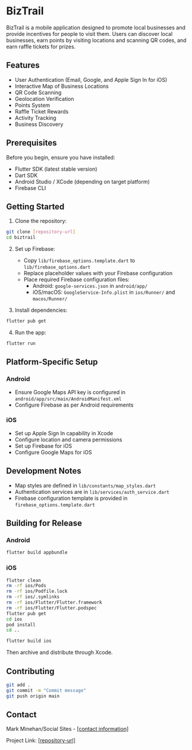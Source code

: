 # BizTrail

BizTrail is a mobile application designed to promote local businesses and provide incentives for people to visit them. Users can discover local businesses, earn points by visiting locations and scanning QR codes, and earn raffle tickets for prizes.

## Features

- User Authentication (Email, Google, and Apple Sign In for iOS)
- Interactive Map of Business Locations
- QR Code Scanning
- Geolocation Verification
- Points System
- Raffle Ticket Rewards
- Activity Tracking
- Business Discovery

## Prerequisites

Before you begin, ensure you have installed:
- Flutter SDK (latest stable version)
- Dart SDK
- Android Studio / XCode (depending on target platform)
- Firebase CLI

## Getting Started

1. Clone the repository:
```bash
git clone [repository-url]
cd biztrail
```

2. Set up Firebase:
   - Copy `lib/firebase_options.template.dart` to `lib/firebase_options.dart`
   - Replace placeholder values with your Firebase configuration
   - Place required Firebase configuration files:
     - Android: `google-services.json` in `android/app/`
     - iOS/macOS: `GoogleService-Info.plist` in `ios/Runner/` and `macos/Runner/`

3. Install dependencies:
```bash
flutter pub get
```

4. Run the app:
```bash
flutter run
```

## Platform-Specific Setup

### Android
- Ensure Google Maps API key is configured in `android/app/src/main/AndroidManifest.xml`
- Configure Firebase as per Android requirements

### iOS
- Set up Apple Sign In capability in Xcode
- Configure location and camera permissions
- Set up Firebase for iOS
- Configure Google Maps for iOS

## Development Notes

- Map styles are defined in `lib/constants/map_styles.dart`
- Authentication services are in `lib/services/auth_service.dart`
- Firebase configuration template is provided in `firebase_options.template.dart`

## Building for Release

### Android
```bash
flutter build appbundle
```

### iOS
```bash
flutter clean
rm -rf ios/Pods
rm -rf ios/Podfile.lock
rm -rf ios/.symlinks
rm -rf ios/Flutter/Flutter.framework
rm -rf ios/Flutter/Flutter.podspec
flutter pub get
cd ios
pod install
cd ..
```
```bash
flutter build ios
```
Then archive and distribute through Xcode.

## Contributing
```bash
git add .
git commit -m "Commit message"
git push origin main
```

## Contact

Mark Minehan/Social Sites - [\[contact information\]](https://www.socialsites.com.au/)

Project Link: [\[repository-url\]](https://github.com/Mark-M07/BizTrail/)
